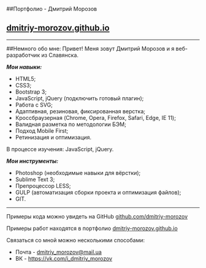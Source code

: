 ##Портфолио - Дмитрий Морозов
## [dmitriy-morozov.github.io](https://dmitriy-morozov.github.io)
---
##Немного обо мне:
Привет! Меня зовут Дмитрий Морозов и я веб-разработчик из Славянска. 

***Мои навыки:***

- HTML5;
- CSS3;
- Bootstrap 3;
- JavaScript, jQuery (подключить готовый плагин);
- Работа с SVG;
- Адаптивная, резиновая, фиксированная верстка;
- Кроссбраузерная (Chrome, Opera, Firefox, Safari, Edge, IE 11);
- Валидная разметка по методологии БЭМ;
- Подход Mobile First;
- Ретинизация и оптимизация.

В процессе изучения: JavaScript, jQuery.


***Мои инструменты:***

- Photoshop (необходимые навыки для вёрстки);
- Sublime Text 3;  
- Препроцессор LESS;
- GULP (автоматизация сборки проекта и оптимизация файлов);
- GIT. 

---
Примеры кода можно увидеть на GitHub [github.com/dmitriy-morozov](https://github.com/dmitriy-morozov)

Примеры работ находятся в портфолио [dmitriy-morozov.github.io](https://dmitriy-morozov.github.io)

Связаться со мной можно несколькими способами:
* Почта - dmitriy_morozov@mail.ua
* ВК - https://vk.com/i_dmitriy_morozov



